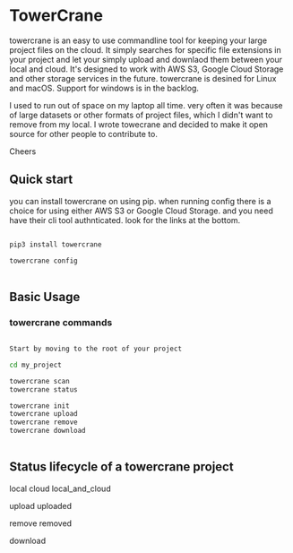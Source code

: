 # TowerCrane

towercrane is an easy to use commandline tool for keeping your large project files on the cloud.
It simply searches for specific file extensions in your project and let your simply upload and downlaod them between your local and cloud.
It's designed to work with AWS S3, Google Cloud Storage and other storage services in the future.
towercrane is desined for Linux and macOS. Support for windows is in the backlog.

I used to run out of space on my laptop all time. very often it was because of large datasets or other formats of project files, which I didn't want to remove from my local. I wrote towecrane and decided to make it open source for other people to contribute to.

Cheers

## Quick start


you can install towercrane on using pip.
when running config there is a choice for using either AWS S3 or Google Cloud Storage. and you need have their cli tool authnticated. look for the links at the bottom.

```bash

pip3 install towercrane

towercrane config 
  
 ```


## Basic Usage

### towercrane commands

```bash

Start by moving to the root of your project

cd my_project

towercrane scan 
towercrane status

towercrane init 
towercrane upload 
towercrane remove 
towercrane download
  
```

## Status lifecycle of a towercrane project 

local
cloud
local_and_cloud

upload
uploaded

remove
removed

download



